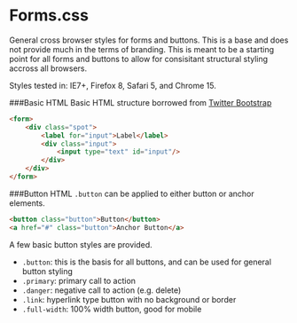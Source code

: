 Forms.css
=========
General cross browser styles for forms and buttons. This is a base and does not provide much in the terms of branding. This is meant to be a starting point for all forms and buttons to allow for consisitant structural styling accross all browsers.

Styles tested in: IE7+, Firefox 8, Safari 5, and Chrome 15.

###Basic HTML
Basic HTML structure borrowed from [Twitter Bootstrap](http://twitter.github.com/bootstrap)

```html
<form>
    <div class="spot">
        <label for="input">Label</label>
        <div class="input">
            <input type="text" id="input"/>
        </div>
    </div>
</form>
```

###Button HTML
`.button` can be applied to either button or anchor elements.

```html
<button class="button">Button</button>
<a href="#" class="button">Anchor Button</a>
```

A few basic button styles are provided.

* `.button`: this is the basis for all buttons, and can be used for general button styling
* `.primary`: primary call to action
* `.danger`: negative call to action (e.g. delete)
* `.link`: hyperlink type button with no background or border
* `.full-width`: 100% width button, good for mobile